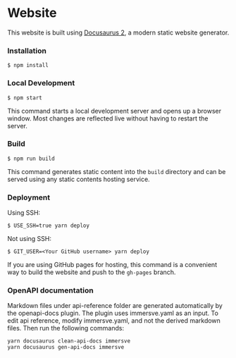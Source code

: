# Website

This website is built using [Docusaurus 2](https://docusaurus.io/), a modern static website generator.

### Installation

```
$ npm install
```

### Local Development

```
$ npm start
```

This command starts a local development server and opens up a browser window. Most changes are reflected live without having to restart the server.

### Build

```
$ npm run build
```

This command generates static content into the `build` directory and can be served using any static contents hosting service.

### Deployment

Using SSH:

```
$ USE_SSH=true yarn deploy
```

Not using SSH:

```
$ GIT_USER=<Your GitHub username> yarn deploy
```

If you are using GitHub pages for hosting, this command is a convenient way to build the website and push to the `gh-pages` branch.

### OpenAPI documentation
Markdown files under api-reference folder are generated automatically by the openapi-docs plugin. The plugin uses immersve.yaml as an input.
To edit api reference, modify immersve.yaml, and not the derived markdown files. Then run the following commands:
```
yarn docusaurus clean-api-docs immersve
yarn docusaurus gen-api-docs immersve
```